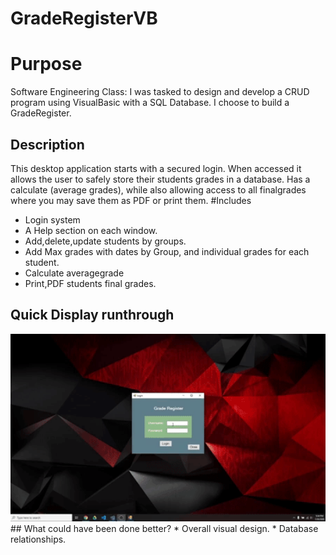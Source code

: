 # GradeRegisterVB
# Purpose
Software Engineering Class: I was tasked to design and develop a CRUD program using VisualBasic with a SQL Database. I choose to build a GradeRegister.
## Description
This desktop application starts with a secured login. When accessed it allows the user to safely store their students grades in a database. Has a calculate (average grades), while also allowing access to all finalgrades where you may save them as PDF or print them.
#Includes
  * Login system
  * A Help section on each window.
  * Add,delete,update students by groups.
  * Add Max grades with dates by Group, and individual grades for each student.
  * Calculate averagegrade
  * Print,PDF students final grades.
## Quick Display runthrough
<img src="Proyectdemo.gif" height="300" style="object-fit:cover;" >
## What could have been done better?
  * Overall visual design.
  * Database relationships.



